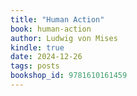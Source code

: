 ```yaml
---
title: "Human Action"
book: human-action
author: Ludwig von Mises
kindle: true
date: 2024-12-26
tags: posts
bookshop_id: 9781610161459
---
```

